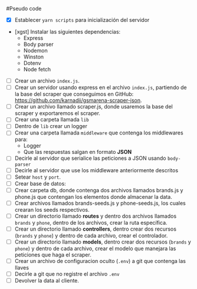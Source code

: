#Pseudo code

- [x] Establecer `yarn scripts` para inicialización del servidor
- [xgst] Instalar las siguientes dependencias:
  - Express
  - Body parser
  - Nodemon
  - Winston
  - Dotenv
  - Node fetch
- [ ] Crear un archivo `index.js`.
- [ ] Crear un servidor usando express en el archivo `index.js`, partiendo de la base del scraper que conseguimos en GitHub: https://github.com/karnadii/gsmarena-scraper-json.
- [ ] Crear un archivo llamado scraper.js, donde usaremos la base del scraper y exportaremos el scraper.
- [ ] Crear una carpeta llamada `lib`
- [ ] Dentro de `lib` crear un logger
- [ ] Crear una carpeta llamada `middleware` que contenga los middlewares para:
  - Logger
  - Que las respuestas salgan en formato **JSON**
- [ ] Decirle al servidor que serialice las peticiones a JSON usando `body-parser`
- [ ] Decirle al servidor que use los middleware anteriormente descritos
- [ ] Setear `host` y `port`.
- [ ] Crear base de datos: 
- [ ] Crear carpeta db, donde contenga dos archivos llamados brands.js y phone.js que contengan los elementos donde almacenar la data.
- [ ] Crear archivos llamados brands-seeds.js y phone-seeds.js, los cuales crearan los seeds respectivos.
- [ ] Crear un directorio llamado **routes** y dentro dos archivos llamados `brands` y `phone`, dentro de los archivos,  crear la ruta específica.
- [ ] Crear un directorio llamado **controllers**, dentro crear dos recursos (`brands` y `phone`) y dentro de cada archivo, crear el controlador.
- [ ] Crear un directorio llamado **models**, dentro crear dos recursos (`brands` y `phone`) y dentro de cada archivo, crear el modelo que manejara las peticiones que haga el scraper.
- [ ] Crear un archivo de configuracion oculto (`.env`) a git que contenga las llaves
- [ ] Decirle a git que no registre el archivo `.env`
- [ ] Devolver la data al cliente.
